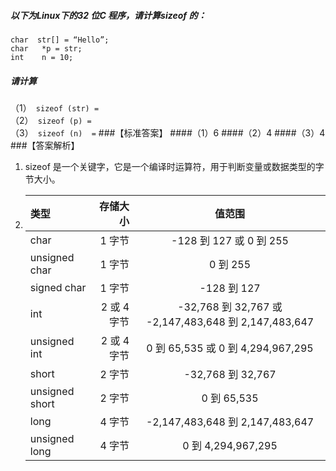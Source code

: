 ##### 以下为Linux下的32 位C 程序，请计算sizeof 的：
`char  str[] = “Hello”;`                             
`char   *p = str;`                            
`int    n = 10;`  
##### 请计算  
（1）` sizeof (str) =`                
（2）` sizeof (p) =`                
（3）` sizeof (n)  =` 
###【标准答案】
####（1）6
####（2）4 
####（3）4
###【答案解析】
1. sizeof 是一个关键字，它是一个编译时运算符，用于判断变量或数据类型的字节大小。  
2. | 类型 | 存储大小	 | 值范围 |
   | :-----| ----: | :----: |
   | char	             | 1 字节	 | -128 到 127 或 0 到 255 |
   | unsigned char		 | 1 字节	 |    0 到 255  |
   | signed char		 | 1 字节	 | -128 到 127  |
   | int	             | 2 或 4 字节| 	-32,768 到 32,767 或 -2,147,483,648 到 2,147,483,647 |
   | unsigned int		 | 2 或 4 字节| 0 到 65,535 或 0 到 4,294,967,295 |
   | short	             | 2 字节	 | 	-32,768 到 32,767 |
   | unsigned short		 | 2 字节	 | 0 到 65,535 |
   | long	             | 4 字节	 | -2,147,483,648 到 2,147,483,647 |
   | unsigned long		 | 4 字节	 | 0 到 4,294,967,295 |